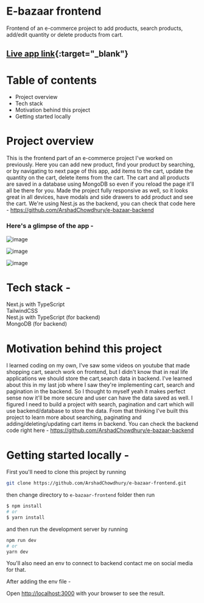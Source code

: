 
# E-bazaar frontend

Frontend of an e-commerce project to add products, search products, add/edit quantity or delete products from cart.

## [Live app link](https://e-bazaar-by-arshad.netlify.app/){:target="_blank"}

# Table of contents

- Project overview
- Tech stack
- Motivation behind this project
- Getting started locally

# Project overview

This is the frontend part of an e-commerce project I've worked on previously. Here you can add new product, find your product by searching, or by navigating to next page of this app, add items to the cart, update the quantity on the cart, delete items from the cart.
The cart and all products are saved in a database using MongoDB so even if you reload the page it'll all be there for you. Made the project fully responsive as well, so it looks great in all devices, have modals and side drawers to add product and see the cart. We're using Nest.js as the backend, you can check that code here - https://github.com/ArshadChowdhury/e-bazaar-backend

### Here's a glimpse of the app -

![image](https://github.com/ArshadChowdhury/e-bazaar-frontend/assets/86738490/d356b8ca-0190-47fd-badd-15b4927ee7cd)

![image](https://github.com/ArshadChowdhury/e-bazaar-frontend/assets/86738490/1563c571-26e9-4351-bf45-2dc33e04eeb9)

![image](https://github.com/ArshadChowdhury/e-bazaar-frontend/assets/86738490/6403112c-b39f-4cbc-b0eb-cb30d375cfde)

# Tech stack - 

Next.js with TypeScript <br>
TailwindCSS <br>
Nest.js with TypeScript (for backend) <br>
MongoDB (for backend) <br>

# Motivation behind this project

I learned coding on my own, I've saw some videos on youtube that made shopping cart, search work on frontend, but I didn't know that in real life applications we should store the cart,search data in backend. I've learned about this in my last job where I saw they're implementing cart, search and pagination in the backend. So I thought to myself yeah it makes perfect sense now it'll be more secure and user can have the data saved as well. I figured I need to build a project with search, pagination and cart which will use backend/database to store the data. From that thinking I've built this project to learn more about searching, paginating and adding/deleting/updating cart items in backend. You can check the backend code right here - https://github.com/ArshadChowdhury/e-bazaar-backend

# Getting started locally - 

First you'll need to clone this project by running

```bash
git clone https://github.com/ArshadChowdhury/e-bazaar-frontend.git
```
then change directory to ```e-bazaar-frontend``` folder then run

```bash
$ npm install
# or 
$ yarn install
```
and then run the development server by running

```bash
npm run dev
# or
yarn dev
```

You'll also need an env to connect to backend contact me on social media for that. 

After adding the env file -

Open [http://localhost:3000](http://localhost:3000) with your browser to see the result.



